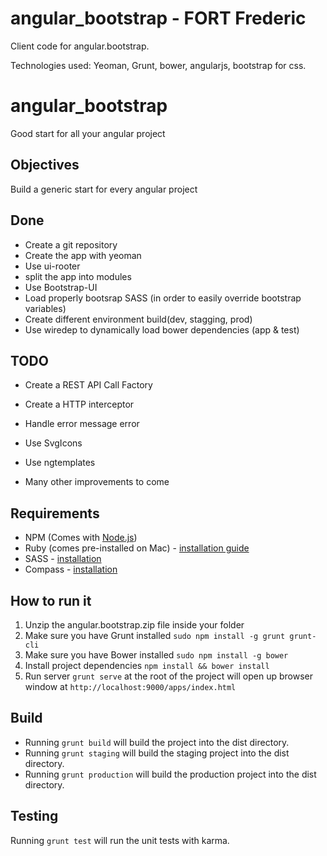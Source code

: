 # angular_bootstrap - FORT Frederic

Client code for angular.bootstrap.

Technologies used: Yeoman, Grunt, bower, angularjs, bootstrap for css.

# angular_bootstrap
Good start for all your angular project 

Objectives
-------

Build a generic start for every angular project 


Done
-------

* Create a git repository
* Create the app with yeoman 
* Use ui-rooter
* split the app into modules
* Use Bootstrap-UI
* Load properly bootsrap SASS (in order to easily override bootstrap variables)
* Create different environment build(dev, stagging, prod)
* Use wiredep to dynamically load bower dependencies (app & test)


TODO
-------

* Create a REST API Call Factory
* Create a HTTP interceptor
* Handle error message error
* Use SvgIcons 
* Use ngtemplates

* Many other improvements to come

## Requirements

- NPM (Comes with [Node.js](http://nodejs.org/))
- Ruby (comes pre-installed on Mac) - [installation guide](https://www.ruby-lang.org/en/installation/)
- SASS - [installation](http://sass-lang.com/install)
- Compass - [installation](http://compass-style.org/install/)

## How to run it
1. Unzip the angular.bootstrap.zip file inside your folder
2. Make sure you have Grunt installed `sudo npm install -g grunt grunt-cli`
3. Make sure you have Bower installed `sudo npm install -g bower`
4. Install project dependencies `npm install && bower install`
5. Run server `grunt serve` at the root of the project will open up browser window at `http://localhost:9000/apps/index.html`

## Build
- Running `grunt build` will build the project into the dist directory.
- Running `grunt staging` will build the staging project into the dist directory.
- Running `grunt production` will build the production project into the dist directory.



## Testing

Running `grunt test` will run the unit tests with karma.
